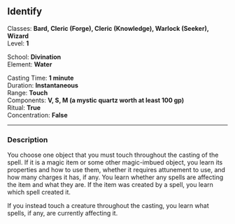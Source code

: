 ## Identify

Classes: **Bard, Cleric (Forge), Cleric (Knowledge), Warlock (Seeker), Wizard**  
Level: **1**  

School: **Divination**  
Element: **Water**  

Casting Time: **1 minute**  
Duration: **Instantaneous**  
Range: **Touch**  
Components: **V, S, M (a mystic quartz worth at least 100 gp)**  
Ritual: **True**  
Concentration: **False**  

------

### Description

You choose one object that you must touch throughout the casting of the spell. If it is a magic item or some other magic-imbued object, you learn its properties and how to use them, whether it requires attunement to use, and how many charges it has, if any. You learn whether any spells are affecting the item and what they are. If the item was created by a spell, you learn which spell created it.

If you instead touch a creature throughout the casting, you learn what spells, if any, are currently affecting it.